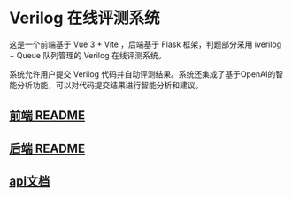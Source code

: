 # Verilog 在线评测系统

这是一个前端基于 Vue 3 + Vite ，后端基于 Flask 框架，判题部分采用 iverilog + Queue 队列管理的 Verilog 在线评测系统。

系统允许用户提交 Verilog 代码并自动评测结果。系统还集成了基于OpenAI的智能分析功能，可以对代码提交结果进行智能分析和建议。

## [前端 README](frontend/README.md)

## [后端 README](backend/README.md)

## [api文档](api.md)